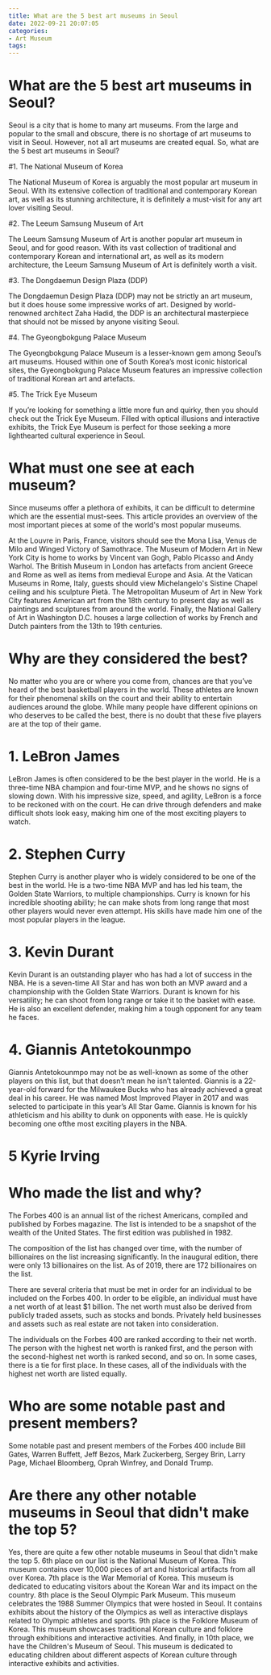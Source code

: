 ```yaml
---
title: What are the 5 best art museums in Seoul
date: 2022-09-21 20:07:05
categories:
- Art Museum
tags:
---
```



#  What are the 5 best art museums in Seoul?

Seoul is a city that is home to many art museums. From the large and popular to the small and obscure, there is no shortage of art museums to visit in Seoul. However, not all art museums are created equal. So, what are the 5 best art museums in Seoul?

#1. The National Museum of Korea

The National Museum of Korea is arguably the most popular art museum in Seoul. With its extensive collection of traditional and contemporary Korean art, as well as its stunning architecture, it is definitely a must-visit for any art lover visiting Seoul.

#2. The Leeum Samsung Museum of Art

The Leeum Samsung Museum of Art is another popular art museum in Seoul, and for good reason. With its vast collection of traditional and contemporary Korean and international art, as well as its modern architecture, the Leeum Samsung Museum of Art is definitely worth a visit.

#3. The Dongdaemun Design Plaza (DDP)

The Dongdaemun Design Plaza (DDP) may not be strictly an art museum, but it does house some impressive works of art. Designed by world-renowned architect Zaha Hadid, the DDP is an architectural masterpiece that should not be missed by anyone visiting Seoul.

#4. The Gyeongbokgung Palace Museum

The Gyeongbokgung Palace Museum is a lesser-known gem among Seoul’s art museums. Housed within one of South Korea’s most iconic historical sites, the Gyeongbokgung Palace Museum features an impressive collection of traditional Korean art and artefacts.

#5. The Trick Eye Museum

If you’re looking for something a little more fun and quirky, then you should check out the Trick Eye Museum. Filled with optical illusions and interactive exhibits, the Trick Eye Museum is perfect for those seeking a more lighthearted cultural experience in Seoul.

#  What must one see at each museum?

Since museums offer a plethora of exhibits, it can be difficult to determine which are the essential must-sees. This article provides an overview of the most important pieces at some of the world's most popular museums.

At the Louvre in Paris, France, visitors should see the Mona Lisa, Venus de Milo and Winged Victory of Samothrace. The Museum of Modern Art in New York City is home to works by Vincent van Gogh, Pablo Picasso and Andy Warhol. The British Museum in London has artefacts from ancient Greece and Rome as well as items from medieval Europe and Asia. At the Vatican Museums in Rome, Italy, guests should view Michelangelo's Sistine Chapel ceiling and his sculpture Pietà. The Metropolitan Museum of Art in New York City features American art from the 18th century to present day as well as paintings and sculptures from around the world. Finally, the National Gallery of Art in Washington D.C. houses a large collection of works by French and Dutch painters from the 13th to 19th centuries.

#  Why are they considered the best?

No matter who you are or where you come from, chances are that you’ve heard of the best basketball players in the world. These athletes are known for their phenomenal skills on the court and their ability to entertain audiences around the globe. While many people have different opinions on who deserves to be called the best, there is no doubt that these five players are at the top of their game.

# 1. LeBron James

LeBron James is often considered to be the best player in the world. He is a three-time NBA champion and four-time MVP, and he shows no signs of slowing down. With his impressive size, speed, and agility, LeBron is a force to be reckoned with on the court. He can drive through defenders and make difficult shots look easy, making him one of the most exciting players to watch.

# 2. Stephen Curry

Stephen Curry is another player who is widely considered to be one of the best in the world. He is a two-time NBA MVP and has led his team, the Golden State Warriors, to multiple championships. Curry is known for his incredible shooting ability; he can make shots from long range that most other players would never even attempt. His skills have made him one of the most popular players in the league.

# 3. Kevin Durant

Kevin Durant is an outstanding player who has had a lot of success in the NBA. He is a seven-time All Star and has won both an MVP award and a championship with the Golden State Warriors. Durant is known for his versatility; he can shoot from long range or take it to the basket with ease. He is also an excellent defender, making him a tough opponent for any team he faces.

# 4. Giannis Antetokounmpo

Giannis Antetokounmpo may not be as well-known as some of the other players on this list, but that doesn’t mean he isn’t talented. Giannis is a 22-year-old forward for the Milwaukee Bucks who has already achieved a great deal in his career. He was named Most Improved Player in 2017 and was selected to participate in this year’s All Star Game. Giannis is known for his athleticism and his ability to dunk on opponents with ease. He is quickly becoming one ofthe most exciting players in the NBA.

# 5 Kyrie Irving

#  Who made the list and why?

The Forbes 400 is an annual list of the richest Americans, compiled and published by Forbes magazine. The list is intended to be a snapshot of the wealth of the United States. The first edition was published in 1982.

The composition of the list has changed over time, with the number of billionaires on the list increasing significantly. In the inaugural edition, there were only 13 billionaires on the list. As of 2019, there are 172 billionaires on the list.

There are several criteria that must be met in order for an individual to be included on the Forbes 400. In order to be eligible, an individual must have a net worth of at least $1 billion. The net worth must also be derived from publicly traded assets, such as stocks and bonds. Privately held businesses and assets such as real estate are not taken into consideration.

The individuals on the Forbes 400 are ranked according to their net worth. The person with the highest net worth is ranked first, and the person with the second-highest net worth is ranked second, and so on. In some cases, there is a tie for first place. In these cases, all of the individuals with the highest net worth are listed equally.

# Who are some notable past and present members?

Some notable past and present members of the Forbes 400 include Bill Gates, Warren Buffett, Jeff Bezos, Mark Zuckerberg, Sergey Brin, Larry Page, Michael Bloomberg, Oprah Winfrey, and Donald Trump.

#  Are there any other notable museums in Seoul that didn't make the top 5?

Yes, there are quite a few other notable museums in Seoul that didn't make the top 5. 6th place on our list is the National Museum of Korea. This museum contains over 10,000 pieces of art and historical artifacts from all over Korea. 7th place is the War Memorial of Korea. This museum is dedicated to educating visitors about the Korean War and its impact on the country. 8th place is the Seoul Olympic Park Museum. This museum celebrates the 1988 Summer Olympics that were hosted in Seoul. It contains exhibits about the history of the Olympics as well as interactive displays related to Olympic athletes and sports. 9th place is the Folklore Museum of Korea. This museum showcases traditional Korean culture and folklore through exhibitions and interactive activities. And finally, in 10th place, we have the Children's Museum of Seoul. This museum is dedicated to educating children about different aspects of Korean culture through interactive exhibits and activities.